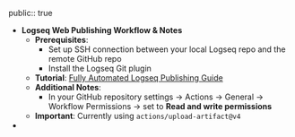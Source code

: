 public:: true

- **Logseq Web Publishing Workflow & Notes**
	- **Prerequisites**:
		- Set up SSH connection between your local Logseq repo and the remote GitHub repo
		- Install the Logseq Git plugin
	- **Tutorial**: [Fully Automated Logseq Publishing Guide](https://github.com/Kenshin/simpread/discussions/3426)
	- **Additional Notes**:
		- In your GitHub repository settings → Actions → General → Workflow Permissions → set to **Read and write permissions**
	- **Important**: Currently using `actions/upload-artifact@v4`
-
